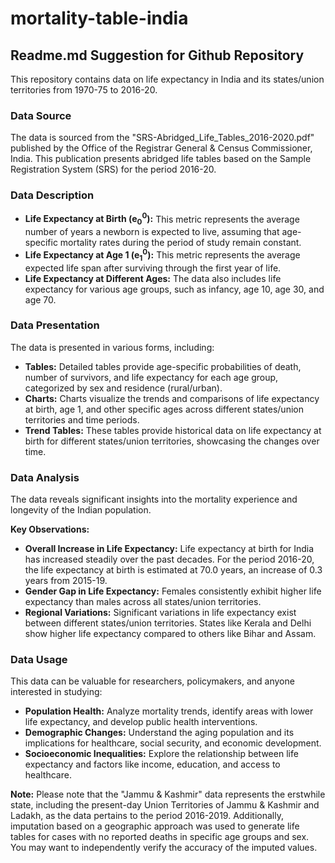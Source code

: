# mortality-table-india

## Readme.md Suggestion for Github Repository

This repository contains data on life expectancy in India and its states/union territories from 1970-75 to 2016-20.

### Data Source

The data is sourced from the "SRS-Abridged_Life_Tables_2016-2020.pdf" published by the Office of the Registrar General & Census Commissioner, India. This publication presents abridged life tables based on the Sample Registration System (SRS) for the period 2016-20.

### Data Description

* **Life Expectancy at Birth (e<sub>0</sub><sup>0</sup>):** This metric represents the average number of years a newborn is expected to live, assuming that age-specific mortality rates during the period of study remain constant.
* **Life Expectancy at Age 1 (e<sub>1</sub><sup>0</sup>):** This metric represents the average expected life span after surviving through the first year of life.
* **Life Expectancy at Different Ages:** The data also includes life expectancy for various age groups, such as infancy, age 10, age 30, and age 70.

### Data Presentation

The data is presented in various forms, including:

* **Tables:** Detailed tables provide age-specific probabilities of death, number of survivors, and life expectancy for each age group, categorized by sex and residence (rural/urban).
* **Charts:**  Charts visualize the trends and comparisons of life expectancy at birth, age 1, and other specific ages across different states/union territories and time periods.
* **Trend Tables:** These tables provide historical data on life expectancy at birth for different states/union territories, showcasing the changes over time.

### Data Analysis

The data reveals significant insights into the mortality experience and longevity of the Indian population. 

**Key Observations:**

* **Overall Increase in Life Expectancy:**  Life expectancy at birth for India has increased steadily over the past decades. For the period 2016-20, the life expectancy at birth is estimated at 70.0 years, an increase of 0.3 years from 2015-19.
* **Gender Gap in Life Expectancy:**  Females consistently exhibit higher life expectancy than males across all states/union territories.
* **Regional Variations:**  Significant variations in life expectancy exist between different states/union territories. States like Kerala and Delhi show higher life expectancy compared to others like Bihar and Assam.

### Data Usage

This data can be valuable for researchers, policymakers, and anyone interested in studying:

* **Population Health:** Analyze mortality trends, identify areas with lower life expectancy, and develop public health interventions.
* **Demographic Changes:** Understand the aging population and its implications for healthcare, social security, and economic development.
* **Socioeconomic Inequalities:** Explore the relationship between life expectancy and factors like income, education, and access to healthcare.


**Note:** Please note that the "Jammu & Kashmir" data represents the erstwhile state, including the present-day Union Territories of Jammu & Kashmir and Ladakh, as the data pertains to the period 2016-2019. Additionally, imputation based on a geographic approach was used to generate life tables for cases with no reported deaths in specific age groups and sex. You may want to independently verify the accuracy of the imputed values. 
